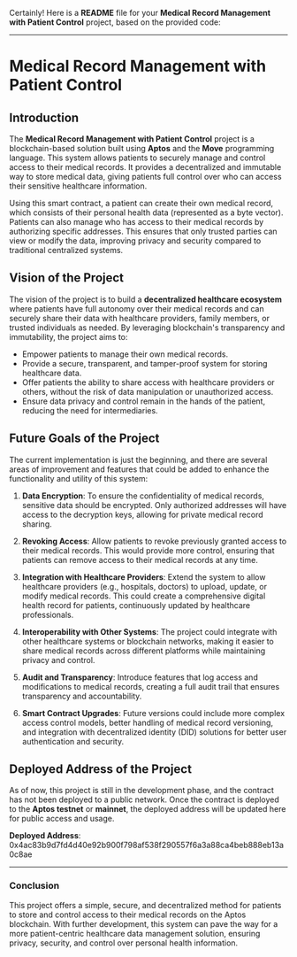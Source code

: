 Certainly! Here is a **README** file for your **Medical Record Management with Patient Control** project, based on the provided code:

---

# Medical Record Management with Patient Control

## Introduction

The **Medical Record Management with Patient Control** project is a blockchain-based solution built using **Aptos** and the **Move** programming language. This system allows patients to securely manage and control access to their medical records. It provides a decentralized and immutable way to store medical data, giving patients full control over who can access their sensitive healthcare information.

Using this smart contract, a patient can create their own medical record, which consists of their personal health data (represented as a byte vector). Patients can also manage who has access to their medical records by authorizing specific addresses. This ensures that only trusted parties can view or modify the data, improving privacy and security compared to traditional centralized systems.

## Vision of the Project

The vision of the project is to build a **decentralized healthcare ecosystem** where patients have full autonomy over their medical records and can securely share their data with healthcare providers, family members, or trusted individuals as needed. By leveraging blockchain's transparency and immutability, the project aims to:

- Empower patients to manage their own medical records.
- Provide a secure, transparent, and tamper-proof system for storing healthcare data.
- Offer patients the ability to share access with healthcare providers or others, without the risk of data manipulation or unauthorized access.
- Ensure data privacy and control remain in the hands of the patient, reducing the need for intermediaries.

## Future Goals of the Project

The current implementation is just the beginning, and there are several areas of improvement and features that could be added to enhance the functionality and utility of this system:

1. **Data Encryption**: To ensure the confidentiality of medical records, sensitive data should be encrypted. Only authorized addresses will have access to the decryption keys, allowing for private medical record sharing.
   
2. **Revoking Access**: Allow patients to revoke previously granted access to their medical records. This would provide more control, ensuring that patients can remove access to their medical records at any time.

3. **Integration with Healthcare Providers**: Extend the system to allow healthcare providers (e.g., hospitals, doctors) to upload, update, or modify medical records. This could create a comprehensive digital health record for patients, continuously updated by healthcare professionals.

4. **Interoperability with Other Systems**: The project could integrate with other healthcare systems or blockchain networks, making it easier to share medical records across different platforms while maintaining privacy and control.

5. **Audit and Transparency**: Introduce features that log access and modifications to medical records, creating a full audit trail that ensures transparency and accountability.

6. **Smart Contract Upgrades**: Future versions could include more complex access control models, better handling of medical record versioning, and integration with decentralized identity (DID) solutions for better user authentication and security.

## Deployed Address of the Project

As of now, this project is still in the development phase, and the contract has not been deployed to a public network. Once the contract is deployed to the **Aptos testnet** or **mainnet**, the deployed address will be updated here for public access and usage.

**Deployed Address**: 0x4ac83b9d7fd4d40e92b900f798af538f290557f6a3a88ca4beb888eb13a0c8ae

---

### Conclusion

This project offers a simple, secure, and decentralized method for patients to store and control access to their medical records on the Aptos blockchain. With further development, this system can pave the way for a more patient-centric healthcare data management solution, ensuring privacy, security, and control over personal health information.

